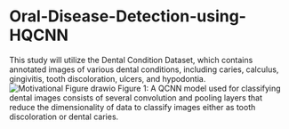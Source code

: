 # Oral-Disease-Detection-using-HQCNN
This study will utilize the Dental Condition Dataset, which contains annotated images of various dental conditions, including caries, calculus, gingivitis, tooth discoloration, ulcers, and hypodontia.
![Motivational Figure drawio](https://github.com/user-attachments/assets/4824b0db-c45f-4783-8149-7e6be1761a2d)
Figure 1: A QCNN model used for classifying dental images consists of several convolution and pooling layers that
reduce the dimensionality of data to classify images either as tooth discoloration or dental caries.

